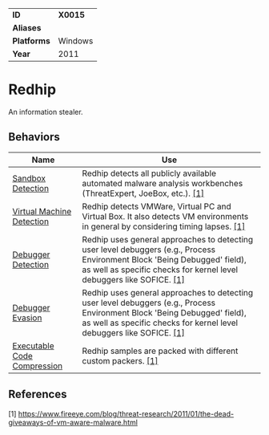 |||
|---------|------------------------|
|**ID**|**X0015**|
|**Aliases**||
|**Platforms**|Windows|
|**Year**| 2011 |


Redhip
======
An information stealer.

Behaviors
---------
|Name|Use|
|---------------------|-------------------------------------------------------|
|[Sandbox Detection](https://github.com/MBCProject/mbc-markdown/blob/master/anti-behavioral-analysis/detect-sandbox.md) | Redhip detects all publicly available automated malware analysis workbenches (ThreatExpert, JoeBox, etc.). [[1]](#1)|
|[Virtual Machine Detection](https://github.com/MBCProject/mbc-markdown/blob/master/anti-behavioral-analysis/detect-vm.md) | Redhip detects VMWare, Virtual PC and Virtual Box. It also detects VM environments in general by considering timing lapses. [[1]](#1)|
|[Debugger Detection](https://github.com/MBCProject/mbc-markdown/blob/master/anti-behavioral-analysis/detect-debugger.md) | Redhip uses general approaches to detecting user level debuggers (e.g., Process Environment Block 'Being Debugged' field), as well as specific checks for kernel level debuggers like SOFICE. [[1]](#1)|
|[Debugger Evasion](https://github.com/MBCProject/mbc-markdown/blob/master/anti-behavioral-analysis/evade-debugger.md) | Redhip uses general approaches to detecting user level debuggers (e.g., Process Environment Block 'Being Debugged' field), as well as specific checks for kernel level debuggers like SOFICE. [[1]](#1)|
|[Executable Code Compression](https://github.com/MBCProject/mbc-markdown/blob/master/anti-static-analysis/exe-code-compression.md) | Redhip samples are packed with different custom packers. [[1]](#1)|

References
----------
<a name="1">[1]</a> https://www.fireeye.com/blog/threat-research/2011/01/the-dead-giveaways-of-vm-aware-malware.html 
 